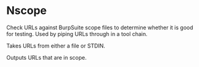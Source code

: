 # Nscope
Check URLs against BurpSuite scope files to determine whether it is good for testing. Used by piping URLs through in a tool chain.

Takes URLs from either a file or STDIN.

Outputs URLs that are in scope.
